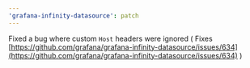 ```yaml
---
'grafana-infinity-datasource': patch
---
```


Fixed a bug where custom `Host` headers were ignored ( Fixes [https://github.com/grafana/grafana-infinity-datasource/issues/634](https://github.com/grafana/grafana-infinity-datasource/issues/634) )

